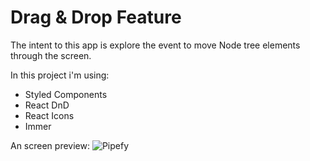 # Drag & Drop Feature

The intent to this app is explore the event to move Node tree elements through the screen.

In this project i'm using:
- Styled Components
- React DnD
- React Icons
- Immer

An screen preview:
![Pipefy](https://user-images.githubusercontent.com/37991230/91242584-386e2880-e71e-11ea-8a5d-68c106fc908e.gif)
